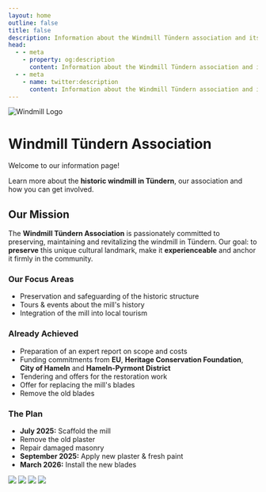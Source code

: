 ```yaml
---
layout: home
outline: false
title: false
description: Information about the Windmill Tündern association and its mission.
head:
  - - meta
    - property: og:description
      content: Information about the Windmill Tündern association and its mission.
  - - meta
    - name: twitter:description
      content: Information about the Windmill Tündern association and its mission.
---
```


<div class="home-hero">
  <img src="/imgs/logo.svg" alt="Windmill Logo" class="hero-logo" />
  <h1 class="hero-title">Windmill Tündern Association</h1>
  <p class="hero-subtitle">Welcome to our information page!</p>
  <p class="hero-text">
    Learn more about the <strong>historic windmill in Tündern</strong>, our association and how you can get involved.
  </p>
</div>

<div class="home-intro">
  <h2>Our Mission</h2>
  <p>
    The <strong>Windmill Tündern Association</strong> is passionately committed to preserving, maintaining and revitalizing the windmill in Tündern.
    Our goal: to <strong>preserve</strong> this unique cultural landmark, make it <strong>experienceable</strong> and anchor it firmly in the community.
  </p>
</div>

<div class="home-focus">
  <h3>Our Focus Areas</h3>
  <p>
    <ul>
      <li>Preservation and safeguarding of the historic structure</li>
      <li>Tours & events about the mill's history</li>
      <li>Integration of the mill into local tourism</li>
    </ul>
  </p>
</div>

<div class="home-grid">
  <div>
    <h3>Already Achieved</h3>
    <p>
      <ul>
        <li>Preparation of an expert report on scope and costs</li>
        <li>Funding commitments from <strong>EU</strong>, <strong>Heritage Conservation Foundation</strong>, <strong>City of Hameln</strong> and <strong>Hameln-Pyrmont District</strong></li>
        <li>Tendering and offers for the restoration work</li>
        <li>Offer for replacing the mill's blades</li>
        <li>Remove the old blades</li>
      </ul>
    </p>
  </div>
  <div class="plan">
    <h3>The Plan</h3>
    <p>
      <ul>
        <li><strong>July 2025:</strong> Scaffold the mill</li>
        <li>Remove the old plaster</li>
        <li>Repair damaged masonry</li>
        <li><strong>September 2025:</strong> Apply new plaster & fresh paint</li>
        <li><strong>March 2026:</strong> Install the new blades</li>
      </ul>
    </p>
  </div>
</div>

<div class="home-gallery">
  <img src="/imgs/bilder/windmill-8.jpeg" loading="lazy"  class="scroll-img" />
  <img src="/imgs/bilder/windmill-2.jpeg" loading="lazy"  class="scroll-img" />
  <img src="/imgs/bilder/windmill-6.jpeg" loading="lazy" class="scroll-img" />
  <img src="/imgs/bilder/windmill-1.jpeg" loading="lazy" class="scroll-img" />
</div>
